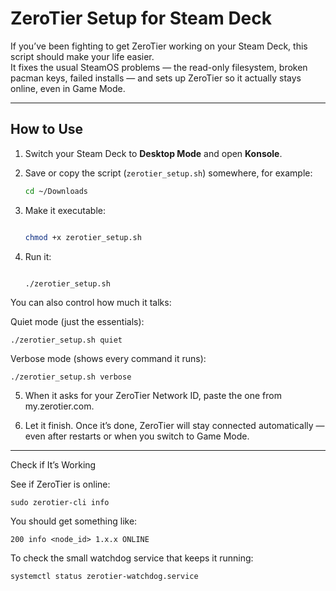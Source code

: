 # ZeroTier Setup for Steam Deck

If you’ve been fighting to get ZeroTier working on your Steam Deck, this script should make your life easier.  
It fixes the usual SteamOS problems — the read-only filesystem, broken pacman keys, failed installs — and sets up ZeroTier so it actually stays online, even in Game Mode.  

---

## How to Use

1. Switch your Steam Deck to **Desktop Mode** and open **Konsole**.

2. Save or copy the script (`zerotier_setup.sh`) somewhere, for example:
   ```bash
   cd ~/Downloads

3. Make it executable:
	```bash

	chmod +x zerotier_setup.sh


4. Run it:
	```bash

	./zerotier_setup.sh

You can also control how much it talks:

Quiet mode (just the essentials):
  
	./zerotier_setup.sh quiet

Verbose mode (shows every command it runs):
  
	./zerotier_setup.sh verbose


5. When it asks for your ZeroTier Network ID, paste the one from my.zerotier.com.


6. Let it finish.
Once it’s done, ZeroTier will stay connected automatically — even after restarts or when you switch to Game Mode.




---

Check if It’s Working

See if ZeroTier is online:

	sudo zerotier-cli info

You should get something like:

	200 info <node_id> 1.x.x ONLINE

To check the small watchdog service that keeps it running:

	systemctl status zerotier-watchdog.service
